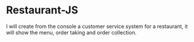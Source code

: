 # Restaurant-JS
I will create from the console a customer service system for a restaurant, it will show the menu, order taking and order collection.

